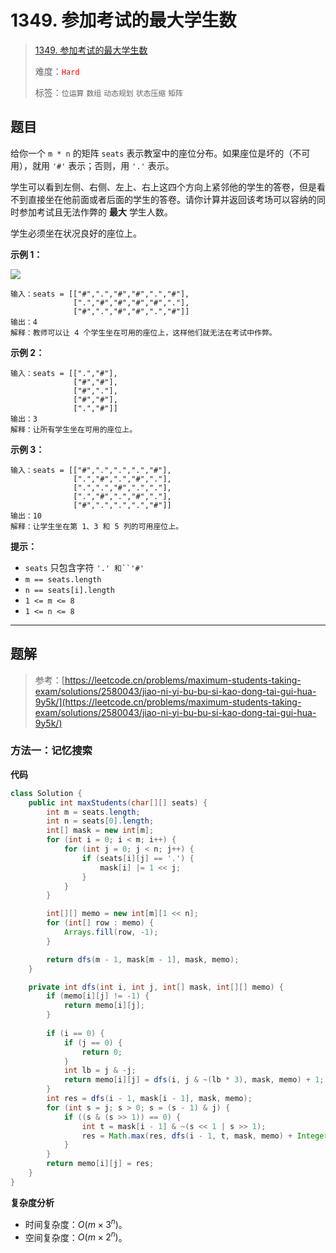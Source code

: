 # 1349. 参加考试的最大学生数

> [1349. 参加考试的最大学生数](https://leetcode.cn/problems/maximum-students-taking-exam/)
>
> 难度：<font color=red>`Hard`</font>
>
> 标签：`位运算` `数组` `动态规划` `状态压缩` `矩阵`

## 题目

给你一个 `m * n` 的矩阵 `seats` 表示教室中的座位分布。如果座位是坏的（不可用），就用 `'#'` 表示；否则，用 `'.'` 表示。

学生可以看到左侧、右侧、左上、右上这四个方向上紧邻他的学生的答卷，但是看不到直接坐在他前面或者后面的学生的答卷。请你计算并返回该考场可以容纳的同时参加考试且无法作弊的 **最大** 学生人数。

学生必须坐在状况良好的座位上。

**示例 1：**

![](https://assets.leetcode-cn.com/aliyun-lc-upload/uploads/2020/02/09/image.png)

```
输入：seats = [["#",".","#","#",".","#"],
              [".","#","#","#","#","."],
              ["#",".","#","#",".","#"]]
输出：4
解释：教师可以让 4 个学生坐在可用的座位上，这样他们就无法在考试中作弊。 
```

**示例 2：**

```
输入：seats = [[".","#"],
              ["#","#"],
              ["#","."],
              ["#","#"],
              [".","#"]]
输出：3
解释：让所有学生坐在可用的座位上。
```

**示例 3：**

```
输入：seats = [["#",".",".",".","#"],
              [".","#",".","#","."],
              [".",".","#",".","."],
              [".","#",".","#","."],
              ["#",".",".",".","#"]]
输出：10
解释：让学生坐在第 1、3 和 5 列的可用座位上。
```

**提示：**

* `seats` 只包含字符 `'.' 和``'#'`
* `m == seats.length`
* `n == seats[i].length`
* `1 <= m <= 8`
* `1 <= n <= 8`

--------------------

## 题解

> 参考：[https://leetcode.cn/problems/maximum-students-taking-exam/solutions/2580043/jiao-ni-yi-bu-bu-si-kao-dong-tai-gui-hua-9y5k/](https://leetcode.cn/problems/maximum-students-taking-exam/solutions/2580043/jiao-ni-yi-bu-bu-si-kao-dong-tai-gui-hua-9y5k/)

### 方法一：记忆搜索

**代码**

```java
class Solution {
    public int maxStudents(char[][] seats) {
        int m = seats.length;
        int n = seats[0].length;
        int[] mask = new int[m];
        for (int i = 0; i < m; i++) {
            for (int j = 0; j < n; j++) {
                if (seats[i][j] == '.') {
                    mask[i] |= 1 << j;
                }
            }
        }

        int[][] memo = new int[m][1 << n];
        for (int[] row : memo) {
            Arrays.fill(row, -1);
        }

        return dfs(m - 1, mask[m - 1], mask, memo);
    }

    private int dfs(int i, int j, int[] mask, int[][] memo) {
        if (memo[i][j] != -1) {
            return memo[i][j];
        }
        
        if (i == 0) {
            if (j == 0) {
                return 0;
            }
            int lb = j & -j;
            return memo[i][j] = dfs(i, j & ~(lb * 3), mask, memo) + 1;
        }
        int res = dfs(i - 1, mask[i - 1], mask, memo);
        for (int s = j; s > 0; s = (s - 1) & j) {
            if ((s & (s >> 1)) == 0) {
                int t = mask[i - 1] & ~(s << 1 | s >> 1);
                res = Math.max(res, dfs(i - 1, t, mask, memo) + Integer.bitCount(s));
            }
        }
        return memo[i][j] = res;
    }
}
```

**复杂度分析**

- 时间复杂度：$O(m \times 3^n)$。
- 空间复杂度：$O(m \times 2^n)$。
